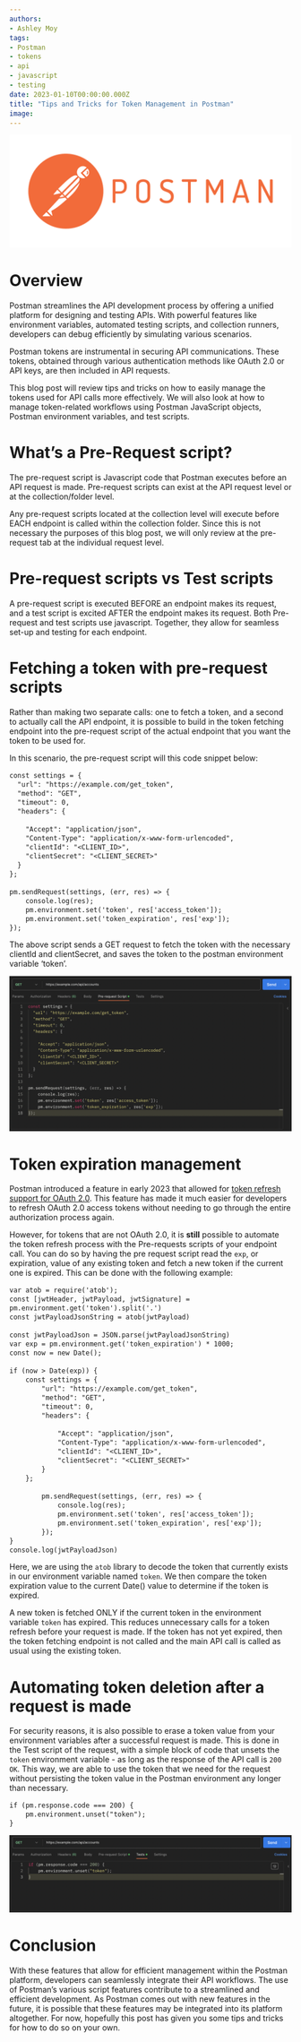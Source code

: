 ```yaml
---
authors:
- Ashley Moy
tags:
- Postman
- tokens
- api
- javascript
- testing
date: 2023-01-10T00:00:00.000Z
title: "Tips and Tricks for Token Management in Postman"
image:
---
```


![postman-logo](https://github.com/amoyippon/blog-usa/blob/master/images/2024/01/postman-logo.png)

# Overview
Postman streamlines the API development process by offering a unified platform for designing and testing APIs. With powerful features like environment variables, automated testing scripts, and collection runners, developers can debug efficiently by simulating various scenarios.

Postman tokens are instrumental in securing API communications. These tokens, obtained through various authentication methods like OAuth 2.0 or API keys, are then included in API requests.

This blog post will review tips and tricks on how to easily manage the tokens used for API calls more effectively. We will also look at how to manage token-related workflows using Postman JavaScript objects, Postman environment variables, and test scripts.

# What’s a Pre-Request script?
The pre-request script is Javascript code that Postman executes before an API request is made. Pre-request scripts can exist at the API request level or at the collection/folder level.

Any pre-request scripts located at the collection level will execute before EACH endpoint is called within the collection folder. Since this is not necessary the purposes of this blog post, we will only review at the pre-request tab at the individual request level.

# Pre-request scripts vs Test scripts
A pre-request script is executed BEFORE an endpoint makes its request, and a test script is excited AFTER the endpoint makes its request. Both Pre-request and test scripts use javascript. Together, they allow for seamless set-up and testing for each endpoint.

# Fetching a token with pre-request scripts
Rather than making two separate calls: one to fetch a token, and a second to actually call the API endpoint, it is possible to build in the token fetching endpoint into the pre-request script of the actual endpoint that you want the token to be used for.

In this scenario, the pre-request script will this code snippet below:

```
const settings = {
  "url": "https://example.com/get_token",
  "method": "GET",
  "timeout": 0,
  "headers": {

    "Accept": "application/json",
    "Content-Type": "application/x-www-form-urlencoded",
    "clientId": "<CLIENT_ID>",
    "clientSecret": "<CLIENT_SECRET>"
  }
};

pm.sendRequest(settings, (err, res) => {
    console.log(res);
    pm.environment.set('token', res['access_token']);
    pm.environment.set('token_expiration', res['exp']);
});
```

The above script sends a GET request to fetch the token with the necessary clientId and clientSecret, and saves the token to the postman environment variable ‘token’.

![get-token-screenshot](https://github.com/amoyippon/blog-usa/blob/master/images/2024/01/postman-get-token.png)

# Token expiration management
Postman introduced a feature in early 2023 that allowed for [token refresh support for OAuth 2.0](https://blog.postman.com/oauth-2-0-token-refresh-and-id-token-support/). This feature has made it much easier for developers to refresh OAuth 2.0 access tokens without needing to go through the entire authorization process again.

However, for tokens that are not OAuth 2.0, it is **still** possible to automate the token refresh process with the Pre-requests scripts of your endpoint call. You can do so by having the pre request script read the `exp`, or expiration, value of any existing token and fetch a new token if the current one is expired. This can be done with the following example:

```
var atob = require('atob');
const [jwtHeader, jwtPayload, jwtSignature] = pm.environment.get('token').split('.')
const jwtPayloadJsonString = atob(jwtPayload)

const jwtPayloadJson = JSON.parse(jwtPayloadJsonString)
var exp = pm.environment.get('token_expiration') * 1000;
const now = new Date();

if (now > Date(exp)) {
    const settings = {
        "url": "https://example.com/get_token",
        "method": "GET",
        "timeout": 0,
        "headers": {

            "Accept": "application/json",
            "Content-Type": "application/x-www-form-urlencoded",
            "clientId": "<CLIENT_ID>",
            "clientSecret": "<CLIENT_SECRET>"
        }
    };

        pm.sendRequest(settings, (err, res) => {
            console.log(res);
            pm.environment.set('token', res['access_token']);
            pm.environment.set('token_expiration', res['exp']);
        });
}
console.log(jwtPayloadJson)
```

Here, we are using the `atob` library to decode the token that currently exists in our environment variable named `token`. We then compare the token expiration value to the current Date() value to determine if the token is expired.

A new token is fetched ONLY if the current token in the environment variable `token` has expired. This reduces unnecessary calls for a token refresh before your request is made. If the token has not yet expired, then the token fetching endpoint is not called and the main API call is called as usual using the existing token.

# Automating token deletion after a request is made
For security reasons, it is also possible to erase a token value from your environment variables after a successful request is made. This is done in the Test script of the request, with a simple block of code that unsets the `token` environment variable - as long as the response of the API call is `200 OK`. This way, we are able to use the token that we need for the request without persisting the token value in the Postman environment any longer than necessary.

```
if (pm.response.code === 200) {
    pm.environment.unset("token");
}
```

![unset-token-screenshot](https://github.com/amoyippon/blog-usa/blob/master/images/2024/01/postman-unset-token.png)

# Conclusion
With these features that allow for efficient management within the Postman platform, developers can seamlessly integrate their API workflows. The use of Postman’s various script features contribute to a streamlined and efficient development. As Postman comes out with new features in the future, it is possible that these features may be  integrated into its platform altogether. For now, hopefully this post has given you some tips and tricks for how to do so on your own.